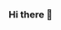 ### Hi there 👋

<!--
**CommonLight/CommonLight** is a ✨ _special_ ✨ repository because its `README.md` (this file) appears on your GitHub profile.

Here are some ideas to get you started:

- 🔭 I’m currently working on learning full-stack JavaScript in Coding Dojo and building a portfolio!
- 🌱 I’m currently learning React.
- 👯 I’m looking to collaborate on educational and learning projects.
- 🤔 I’m looking for help with understanding JavaScript in more depth.
- 💬 Ask me about how you can save $10 a month on car insurance through Geico.
- 📫 How to reach me: sacredlightstudios@gmail.com, https://www.linkedin.com/in/luke-a-erickson/
- ⚡ Fun fact: I love nature walks, playing music, creating videos/graphics, writing stories, and spending time with my beautiful wife and kids!
-->
